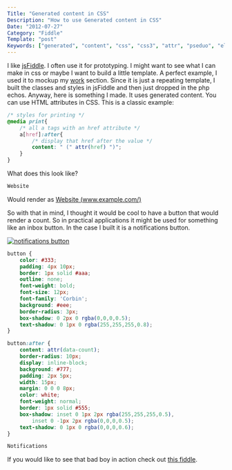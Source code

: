 ```yaml
---
Title: "Generated content in CSS"
Description: "How to use Generated content in CSS"
Date: "2012-07-27"
Category: "Fiddle"
Template: "post"
Keywords: ["generated", "content", "css", "css3", "attr", "pseduo", "elements"]
---
```


I like [jsFiddle](http://jsfiddle.net/ "jsFiddle"). I often use it for prototyping. I might want to see what I can make in css or maybe I want to build a little template. A perfect example, I used it to mockup my [work](https://ohdoylerules.com/work/ "Work") section. Since it is just a repeating template, I built the classes and styles in jsFiddle and then just dropped in the php echos. Anyway, here is something I made. It uses generated content. You can use HTML attributes in CSS. This is a classic example:

```css
/* styles for printing */
@media print{
    /* all a tags with an href attribute */
    a[href]:after{
        /* display that href after the value */
        content: " (" attr(href) ")";
    }
}
```

What does this look like?

```html
Website
```

Would render as [Website (www.example.com/)](www.example.com/)

So with that in mind, I thought it would be cool to have a button that
would render a count. So in practical applications it might be used for
something like an inbox button. In the case I built it is a
notifications button.

<div class="center">
  <a href="http://jsfiddle.net/james2doyle/LjgzD" target="_blank" title="notifications button"><img src="https://ohdoylerules.com/images/54368011.png" alt="notifications button"></a>
</div>

```css
button {
    color: #333;
    padding: 4px 10px;
    border: 1px solid #aaa;
    outline: none;
    font-weight: bold;
    font-size: 12px;
    font-family: 'Corbin';
    background: #eee;
    border-radius: 3px;
    box-shadow: 0 2px 0 rgba(0,0,0,0.5);
    text-shadow: 0 1px 0 rgba(255,255,255,0.8);
}

button:after {
    content: attr(data-count);
    border-radius: 10px;
    display: inline-block;
    background: #777;
    padding: 2px 5px;
    width: 15px;
    margin: 0 0 0 8px;
    color: white;
    font-weight: normal;
    border: 1px solid #555;
    box-shadow: inset 0 1px 2px rgba(255,255,255,0.5),
        inset 0 -1px 2px rgba(0,0,0,0.5);
    text-shadow: 0 1px 0 rgba(0,0,0,0.6);
}​
```

```html
Notifications​
```

If you would like to see that bad boy in action check out [this
fiddle](http://jsfiddle.net/james2doyle/LjgzD/ "jsFiddle css content").
